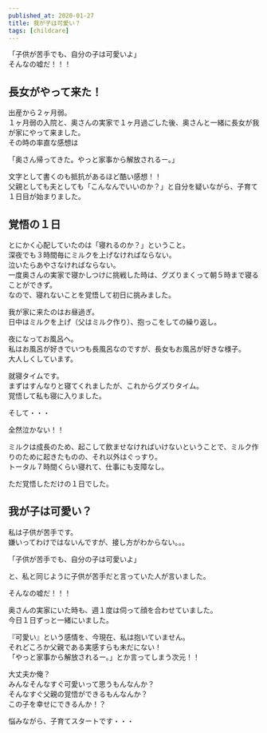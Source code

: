 ```yaml
---
published_at: 2020-01-27
title: 我が子は可愛い？
tags: [childcare]
---
```


「子供が苦手でも、自分の子は可愛いよ」  
そんなの嘘だ！！！  

## 長女がやって来た！

出産から２ヶ月弱。  
１ヶ月弱の入院と、奥さんの実家で１ヶ月過ごした後、奥さんと一緒に長女が我が家にやって来ました。  
その時の率直な感想は  

「奥さん帰ってきた。やっと家事から解放されるー。」  

文字として書くのも抵抗があるほど酷い感想！！  
父親としても夫としても「こんなんでいいのか？」と自分を疑いながら、子育て１日目が始まりました。  

## 覚悟の１日

とにかく心配していたのは「寝れるのか？」ということ。  
深夜でも３時間毎にミルクを上げなければならない。  
泣いたらあやさなければならない。  
一度奥さんの実家で寝かしつけに挑戦した時は、グズりまくって朝５時まで寝ることができず。  
なので、寝れないことを覚悟して初日に挑みました。  

我が家に来たのはお昼過ぎ。  
日中はミルクを上げ（父はミルク作り）、抱っこをしての繰り返し。  

夜になってお風呂へ。  
私はお風呂が好きでいつも長風呂なのですが、長女もお風呂が好きな様子。  
大人しくしています。  

就寝タイムです。  
まずはすんなりと寝てくれましたが、これからグズりタイム。  
覚悟して私も寝に入りました。  

そして・・・

全然泣かない！！  

ミルクは成長のため、起こして飲ませなければいけないということで、ミルク作りのために起きたものの、それ以外はぐっすり。  
トータル７時間くらい寝れて、仕事にも支障なし。  

ただ覚悟しただけの１日でした。  

## 我が子は可愛い？

私は子供が苦手です。  
嫌いってわけではないんですが、接し方がわからない。。。  

「子供が苦手でも、自分の子は可愛いよ」  

と、私と同じように子供が苦手だと言っていた人が言いました。  

そんなの嘘だ！！！  

奥さんの実家にいた時も、週１度は伺って顔を合わせていました。  
今日１日ずっと一緒にいました。  

『可愛い』という感情を、今現在、私は抱いていません。  
それどころか父親である実感すらも未だにない！  
「やっと家事から解放されるー。」とか言ってしまう次元！！  

大丈夫か俺？  
みんなそんなすぐ可愛いって思うもんなんか？  
そんなすぐ父親の覚悟ができるもんなんか？  
この子を幸せにできるんか！？  

悩みながら、子育てスタートです・・・  

